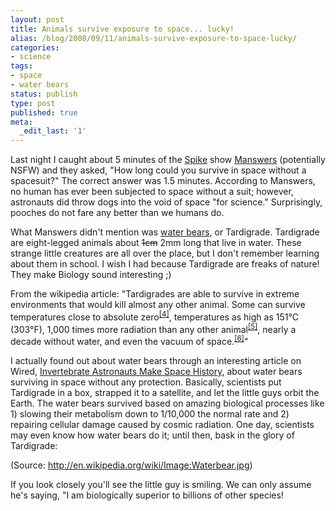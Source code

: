 ```yaml
---
layout: post
title: Animals survive exposure to space... lucky!
alias: /blog/2008/09/11/animals-survive-exposure-to-space-lucky/
categories:
- science
tags:
- space
- water bears
status: publish
type: post
published: true
meta:
  _edit_last: '1'
---
```

Last night I caught about 5 minutes of the <a title="Spike online" href="http://www.spike.com/network/spike" target="_blank">Spike</a> show <a title="Manswers " href="http://www.spike.com/group/manswers" target="_blank">Manswers</a> (potentially NSFW) and they asked, "How long could you survive in space without a spacesuit?" The correct answer was 1.5 minutes. According to Manswers, no human has ever been subjected to space without a suit; however, astronauts did throw dogs into the void of space "for science." Surprisingly, pooches do not fare any better than we humans do.

What Manswers didn't mention was <a title="wikipedia water bears" href="http://en.wikipedia.org/wiki/Tardigrada" target="_blank">water bears</a>, or Tardigrade. Tardigrade are eight-legged animals about <span style="text-decoration: line-through;">1cm</span> 2mm long that live in water. These strange little creatures are all over the place, but I don't remember learning about them in school. I wish I had because Tardigrade are freaks of nature! They make Biology sound interesting ;)

From the wikipedia article: "Tardigrades are able to survive in extreme environments that would kill almost any other animal. Some can survive temperatures close to absolute zero<sup id="cite_ref-3" class="reference"><a href="http://en.wikipedia.org/wiki/Tardigrada#cite_note-3">[4]</a></sup>, temperatures as high as 151°C (303°F), 1,000 times more radiation than any other animal<sup id="cite_ref-4" class="reference"><a href="http://en.wikipedia.org/wiki/Tardigrada#cite_note-4">[5]</a></sup>, nearly a decade without water, and even the vacuum of space.<sup id="cite_ref-5" class="reference"><a href="http://en.wikipedia.org/wiki/Tardigrada#cite_note-5">[6]</a></sup>"

I actually found out about water bears through an interesting article on Wired, <a title="Wired.com article on water cows" href="http://blog.wired.com/wiredscience/2008/09/invertebrate-as.html" target="_blank">Invertebrate Astronauts Make Space History</a>, about water bears surviving in space without any protection. Basically, scientists put Tardigrade in a box, strapped it to a satellite, and let the little guys orbit the Earth. The water bears survived based on amazing biological processes like 1) slowing their metabolism down to 1/10,000 the normal rate and 2) repairing cellular damage caused by cosmic radiation. One day, scientists may even know how water bears do it; until then, bask in the glory of Tardigrade:
<img src="http://upload.wikimedia.org/wikipedia/commons/0/08/Waterbear.jpg" alt="" />

(Source: http://en.wikipedia.org/wiki/Image:Waterbear.jpg)

If you look closely you'll see the little guy is smiling. We can only assume he's saying, "I am biologically superior to billions of other species!
